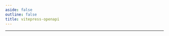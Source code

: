 ```yaml
---
aside: false
outline: false
title: vitepress-openapi
---
```


<script setup lang="ts">
import { useRoute, useData } from 'vitepress'
import { useOpenapi } from 'vitepress-openapi'
import spec from '../docs/public/openapi.json'
import specV2 from '../docs/public/openapi-v2.json'

const { isDark } = useData()
</script>

<OAOperation operationId="getAllData" :spec="spec" :isDark="isDark" />

---

<OAOperation operationId="buyMuseumTickets" :spec="specV2" :isDark="isDark" />

